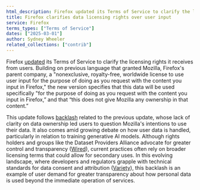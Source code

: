 ```yaml
---
html_description: Firefox updated its Terms of Service to clarify the licensing rights it receives from users.
title: Firefox clarifies data licensing rights over user input
service: Firefox
terms_types: ["Terms of Service"]
dates: ["2025-03-01"]
author: Sydney Wheeler
related_collections: ["contrib"]
---
```


Firefox [updated](https://github.com/OpenTermsArchive/contrib-versions/commit/05a73bc19d6be1d6ce9883a1b25a04592e5723d4#diff-d468411a000ad5f56b0882f257f5f4dc484275807562a28426088edb0473ec16L26-R26) its Terms of Service to clarify the licensing rights it receives from users. Building on previous language that granted Mozilla, Firefox's parent company, a "nonexclusive, royalty-free, worldwide license to use user input for the purpose of doing as you request with the content you input in Firefox," the new version specifies that this data will be used specifically "for the purpose of doing as you request with the content you input in Firefox,” and that “this does not give Mozilla any ownership in that content.”

This update follows [backlash](https://techcrunch.com/2025/02/28/mozilla-responds-to-backlash-over-new-terms-saying-its-not-using-peoples-data-for-ai/) related to the previous update, whose lack of clarity on data ownership led users to question Mozilla's intentions to use their data. It also comes amid growing debate on how user data is handled, particularly in relation to training generative AI models. Although rights holders and groups like the Dataset Providers Alliance advocate for greater control and transparency ([Wired](https://www.wired.com/story/dataset-providers-alliance-ethical-generative-ai-licensing/)), current practices often rely on broader licensing terms that could allow for secondary uses. In this evolving landscape, where developers and regulators grapple with technical standards for data consent and attribution ([Variety](https://variety.com/vip/technical-needs-to-establish-licensing-ai-training-1236323924/)), this backlash is an example of user demand for greater transparency about how personal data is used beyond the immediate operation of services.
